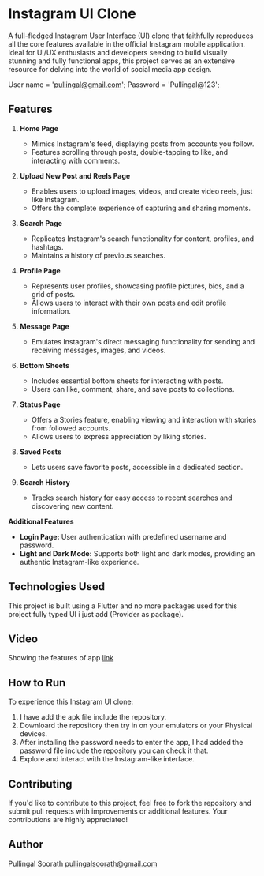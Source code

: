 # Instagram UI Clone

A full-fledged Instagram User Interface (UI) clone that faithfully reproduces all the core features available in the official Instagram mobile application. Ideal for UI/UX enthusiasts and developers seeking to build visually stunning and fully functional apps, this project serves as an extensive resource for delving into the world of social media app design.

User name = 'pullingal@gmail.com';
Password = 'Pullingal@123';

## Features

1. **Home Page**
   - Mimics Instagram's feed, displaying posts from accounts you follow.
   - Features scrolling through posts, double-tapping to like, and interacting with comments.

2. **Upload New Post and Reels Page**
   - Enables users to upload images, videos, and create video reels, just like Instagram.
   - Offers the complete experience of capturing and sharing moments.

3. **Search Page**
   - Replicates Instagram's search functionality for content, profiles, and hashtags.
   - Maintains a history of previous searches.

4. **Profile Page**
   - Represents user profiles, showcasing profile pictures, bios, and a grid of posts.
   - Allows users to interact with their own posts and edit profile information.

5. **Message Page**
   - Emulates Instagram's direct messaging functionality for sending and receiving messages, images, and videos.

6. **Bottom Sheets**
   - Includes essential bottom sheets for interacting with posts.
   - Users can like, comment, share, and save posts to collections.

7. **Status Page**
   - Offers a Stories feature, enabling viewing and interaction with stories from followed accounts.
   - Allows users to express appreciation by liking stories.

8. **Saved Posts**
   - Lets users save favorite posts, accessible in a dedicated section.

9. **Search History**
   - Tracks search history for easy access to recent searches and discovering new content.

**Additional Features**
- **Login Page:** User authentication with predefined username and password.
- **Light and Dark Mode:** Supports both light and dark modes, providing an authentic Instagram-like experience.

## Technologies Used
This project is built using a Flutter and no more packages used for this project fully typed UI i just add (Provider as package). 

## Video 
Showing the features of app [link](https://youtu.be/F1cYqVOKkwU)

## How to Run
To experience this Instagram UI clone:
1. I have add the apk file include the repository.
2. Downloard the repository then try in on your emulators or your Physical devices.
4. After installing the password needs to enter the app, I had added the password file include the repository you can check it that.
5. Explore and interact with the Instagram-like interface.

## Contributing
If you'd like to contribute to this project, feel free to fork the repository and submit pull requests with improvements or additional features. Your contributions are highly appreciated!



## Author
Pullingal Soorath
pullingalsoorath@gmail.com
